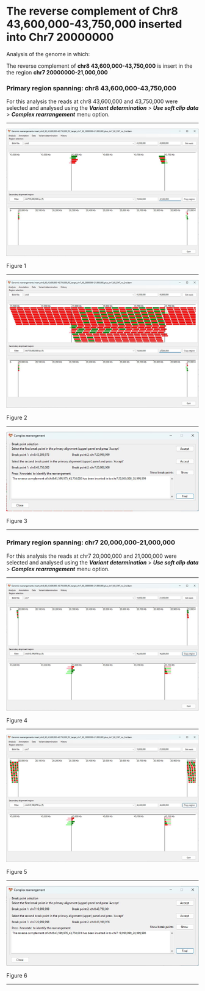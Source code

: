 # The reverse complement of Chr8 43,600,000-43,750,000  inserted into Chr7 20000000

Analysis of the genome in which: 

The reverse complement of **chr8 43,600,000-43,750,000** is insert in the the region **chr7 20000000-21,000,000**

### Primary region spanning: chr8 43,600,000-43,750,000 

For this analysis the reads at chr8 43,600,000 and 43,750,000 were selected and analysed using the ___Variant determination___ > ___Use soft clip data___ > ___Complex rearrangement___ menu option.<hr />

![image](images/insert_chr8_60_43,600,000-43,750,000_RC_target_chr7_60_20000000-21,000,000_plus_chr7_60_ONT_no_2nd_1.jpg)

Figure 1

<hr />

![image](images/insert_chr8_60_43,600,000-43,750,000_RC_target_chr7_60_20000000-21,000,000_plus_chr7_60_ONT_no_2nd_1_all.jpg)

Figure 2

<hr />

![image](images/insert_chr8_60_43,600,000-43,750,000_RC_target_chr7_60_20000000-21,000,000_plus_chr7_60_ONT_no_2nd_1_results.jpg)

Figure 3

<hr />

### Primary region spanning: chr7 20,000,000-21,000,000 

For this analysis the reads at chr7 20,000,000 and 21,000,000 were selected and analysed using the ___Variant determination___ > ___Use soft clip data___ > ___Complex rearrangement___ menu option.<hr />

![image](images/insert_chr8_60_43,600,000-43,750,000_RC_target_chr7_60_20000000-21,000,000_plus_chr7_60_ONT_no_2nd_2.jpg)

Figure 4

<hr />

![image](images/insert_chr8_60_43,600,000-43,750,000_RC_target_chr7_60_20000000-21,000,000_plus_chr7_60_ONT_no_2nd_2_all.jpg)

Figure 5

<hr />

![image](images/insert_chr8_60_43,600,000-43,750,000_RC_target_chr7_60_20000000-21,000,000_plus_chr7_60_ONT_no_2nd_2_results.jpg)

Figure 6

<hr />

